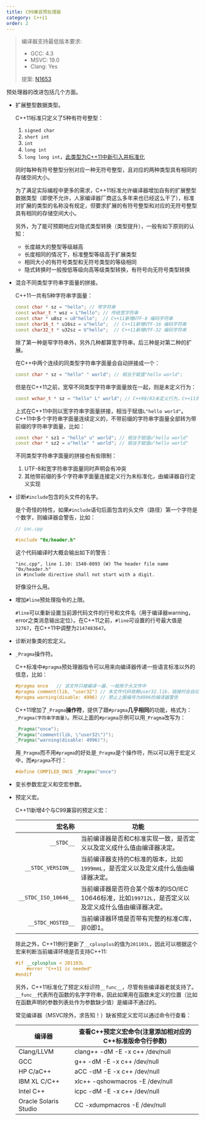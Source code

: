 ```yaml
---
title: C99兼容预处理器
category: C++11
order: 2
---
```


> 编译器支持最低版本要求:
> * GCC: 4.3
> * MSVC: 19.0
> * Clang: Yes
>
> 提案: [N1653](http://www.open-std.org/jtc1/sc22/wg21/docs/papers/2004/n1653.htm)

预处理器的改进包括几个方面。

* 扩展整型数据类型。

  C++11标准只定义了5种有符号整型：

  1. `signed char`
  2. `short int`
  3. `int`
  4. `long int`
  5. `long long int`，[此类型为C++11中新引入并标准化](../long-long/)

  同时每种有符号整型分别对应一种无符号整型，且对应的两种类型具有相同的存储空间大小。

  为了满足实际编程中更多的需求，C++11标准允许编译器增加自有的扩展整型数据类型（即使不允许，人家编译器厂商这么多年来也已经这么干了），标准对扩展的类型的名称没有规定，但要求扩展的有符号整型和对应的无符号整型具有相同的存储空间大小。

  另外，为了能可预期地应对隐式类型转换（类型提升），一般有如下原则的认知：

  * 长度越大的整型等级越高
  * 长度相同的情况下，标准整型等级高于扩展类型
  * 相同大小的有符号类型和无符号类型的等级相同
  * 隐式转换时一般按低等级向高等级类型转换，有符号向无符号类型转换


* 混合不同类型字符串字面量的拼接。

  C++11一共有5种字符串字面量：

  ```c++
  const char * sz = "hello"; // 窄字符串
  const wchar_t * wsz = L"hello"; // 传统宽字符串
  const char * u8sz = u8"hello";  // C++11新增UTF-8 编码字符串
  const char16_t * u16sz = u"hello";  // C++11新增UTF-16 编码字符串
  const char32_t * u32sz = U"hello";  // C++11新增UTF-32 编码字符串
  ```

  除了第一种是窄字符串外，另外几种都算宽字符串，后三种是对第二种的扩展。

  在C++中两个连续的同类型字符串字面量会自动拼接成一个：

  ```c++
  const char * sz = "hello" " world"; // 相当于赋值"hello world";
  ```

  但是在C++11之前，宽窄不同类型字符串字面量放在一起，则是未定义行为：

  ```c++
  const wchar_t * sz = "hello" L" world"; // C++98/03未定义行为，C++11则以宽字符串字面量拼接
  ```

  上式在C++11中则以宽字符串字面量拼接，相当于赋值`L"hello world"`。C++11中多个字符串字面量连续定义的，不带前缀的字符串字面量全部转为带前缀的字符串字面量，比如：

  ```c++
  const char * sz1 = "hello" u" world"; // 相当于赋值u"hello world"
  const char * sz2 = u"hello" " world"; // 相当于赋值u"hello world"
  ```

  不同类型字符串字面量的拼接也有些限制：

  1. UTF-8和宽字符串字面量同时声明会有冲突
  2. 其他带前缀的多个字符串字面量连接定义行为未标准化，由编译器自行定义实现


* 诊断`#include`包含的头文件的名字。

  是个奇怪的特性，如果`#include`语句后面包含的头文件（路径）第一个字符是个数字，则编译器会警告，比如：

  ```c++
  // inc.cpp

  #include "0x/header.h"
  ```

  这个代码编译时大概会输出如下的警告：

  ```
  "inc.cpp", line 1.10: 1540-0893 (W) The header file name "0x/header.h" 
  in #include directive shall not start with a digit.
  ```

  好像没什么用。

* 增加`#line`预处理指令的上限。

  `#line`可以重新设置当前源代码文件的行号和文件名（用于编译器warning，error之类消息输出定位）。在C++11之前，`#line`可设置的行号最大值是`32767`，在C++11中调整为`2147483647`。

* 诊断对象类的宏定义。

* `_Pragma`操作符。

  C++标准中`#pragma`预处理器指令可以用来向编译器传递一些语言标准以外的信息，比如：

  ```c++
  #pragma once   // 该文件只被编译一遍，一般用于头文件中
  #pragma comment(lib, "user32") // 本文件代码依赖user32.lib，链接时会自动寻找并链接
  #pragma warning(disable: 4996) // 禁止上报编号为4996的编译器警告
  ```

  C++11增加了`_Pragma`**操作符**，提供了跟`#pragma`**几乎相同**的功能，格式为：`_Pragma(字符串字面量)`。所以上面的`#pragma`示例可以用`_Pragma`改写为：

  ```c++
  _Pragma("once");
  _Pragma("comment(lib, \"user32\")");
  _Pragma("warning(disable: 4996)");
  ```

  用`_Pragma`而不用`#pragma`的好处是`_Pragma`是个操作符，所以可以用于宏定义中，而`#pragma`不行：

  ```c++
  #define COMPILED_ONCE _Pragma("once")
  ```

* 变长参数宏定义和空宏参数。

* 预定义宏。

  C++11新增4个与C99兼容的预定义宏：

  |                  宏名称 | 功能                                       |
  | -------------------: | ---------------------------------------- |
  |           `__STDC__` | 当前编译器是否和C标准实现一致，是否定义以及定义成什么值由编译器决定。      |
  |   `__STDC_VERSION__` | 当前编译器支持的C标准的版本，比如`1999mmL`，是否定义以及定义成什么值由编译器决定。 |
  | `__STDC_ISO_10646__` | 当前编译器是否符合某个版本的ISO/IEC 10646标准，比如`199712L`，是否定义以及定义成什么值由编译器决定。 |
  |    `__STDC_HOSTED__` | 当前编译器环境是否带有完整的标准C库，非0即1。                 |

  除此之外，C++11例行更新了`__cplusplus`的值为`201103L`，因此可以根据这个宏来判断当前编译环境是否支持C++11:

  ```c++
  #if __cplusplus < 201103L
      #error "C++11 is needed"
  #endif
  ```

  另外，C++11标准化了预定义标识符`__func__`，尽管有些编译器老就支持了。`__func__`代表所在函数的名字字符串，因此如果用在函数未定义的位置（比如在函数声明的参数列表处作为参数缺少值）是编译不通过的。

  常见编译器（MSVC除外，求告知！）缺省预定义宏可以通过命令行查看：

  | 编译器                   | 查看C++预定义宏命令(注意添加相对应的C++标准版命令行参数)  |
  | --------------------- | --------------------------------- |
  | Clang/LLVM            | clang++ -dM -E -x c++ /dev/null   |
  | GCC                   | g++     -dM -E -x c++ /dev/null   |
  | HP C/aC++             | aCC     -dM -E -x c++ /dev/null   |
  | IBM XL C/C++          | xlc++   -qshowmacros -E /dev/null |
  | Intel C++             | icpc    -dM -E -x c++ /dev/null   |
  | Oracle Solaris Studio | CC      -xdumpmacros -E /dev/null |

  ​